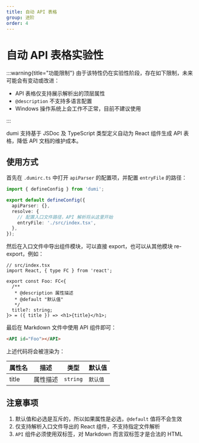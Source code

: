```yaml
---
title: 自动 API 表格
group: 进阶
order: 4
---
```


# 自动 API 表格<Badge>实验性</Badge>

:::warning{title="功能限制"}
由于该特性仍在实验性阶段，存在如下限制，未来可能会有变动或改进：

- API 表格仅支持展示解析出的顶层属性
- `@description` 不支持多语言配置
- Windows 操作系统上会工作不正常，目前不建议使用

:::

dumi 支持基于 JSDoc 及 TypeScript 类型定义自动为 React 组件生成 API 表格，降低 API 文档的维护成本。

## 使用方式

首先在 `.dumirc.ts` 中打开 `apiParser` 的配置项，并配置 `entryFile` 的路径：

```ts
import { defineConfig } from 'dumi';

export default defineConfig({
  apiParser: {},
  resolve: {
    // 配置入口文件路径，API 解析将从这里开始
    entryFile: './src/index.tsx',
  },
});
```

然后在入口文件中导出组件模块，可以直接 export，也可以从其他模块 re-export，例如：

```tsx | pure
// src/index.tsx
import React, { type FC } from 'react';

export const Foo: FC<{
  /**
   * @description 属性描述
   * @default "默认值"
   */
  title?: string;
}> = ({ title }) => <h1>{title}</h1>;
```

最后在 Markdown 文件中使用 API 组件即可：

```md
<API id="Foo"></API>
```

上述代码将会被渲染为：

| 属性名 | 描述     | 类型     | 默认值   |
| ------ | -------- | -------- | -------- |
| title  | 属性描述 | `string` | `默认值` |

## 注意事项

1. 默认值和必选是互斥的，所以如果属性是必选，`@default` 值将不会生效
2. 仅支持解析入口文件导出的 React 组件，不支持指定文件解析
3. `API` 组件必须使用双标签，对 Markdown 而言双标签才是合法的 HTML

